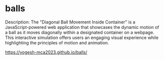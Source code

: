 # balls

Description: The "Diagonal Ball Movement Inside Container" is a JavaScript-powered web application that showcases the dynamic motion of a ball as it moves diagonally within a designated container on a webpage. This interactive simulation offers users an engaging visual experience while highlighting the principles of motion and animation.


 https://yogesh-mca2023.github.io/balls/

